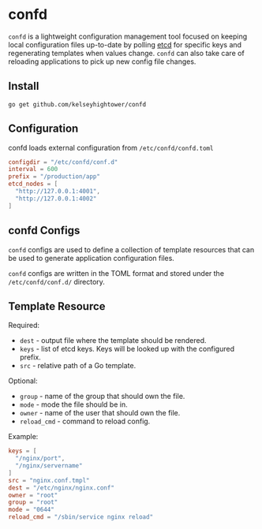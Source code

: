 # confd

`confd` is a lightweight configuration management tool focused on keeping local
configuration files up-to-date by polling [etcd](https://github.com/coreos/etcd)
for specific keys and regenerating templates when values change. `confd` can also
take care of reloading applications to pick up new config file changes.

## Install

```
go get github.com/kelseyhightower/confd
```

## Configuration

confd loads external configuration from `/etc/confd/confd.toml`

```TOML
configdir = "/etc/confd/conf.d"
interval = 600
prefix = "/production/app"
etcd_nodes = [
  "http://127.0.0.1:4001",
  "http://127.0.0.1:4002"
]
```

## confd Configs

`confd` configs are used to define a collection of template resources that
can be used to generate application configuration files.

`confd` configs are written in the TOML format and stored under the
`/etc/confd/conf.d/` directory.

## Template Resource

Required:

 * `dest` - output file where the template should be rendered.
 * `keys` - list of etcd keys. Keys will be looked up with the configured prefix.
 * `src` - relative path of a Go template.

Optional:

 * `group` - name of the group that should own the file.
 * `mode` - mode the file should be in.
 * `owner` - name of the user that should own the file.
 * `reload_cmd` - command to reload config.

Example:

```TOML
keys = [
  "/nginx/port",
  "/nginx/servername"
]
src = "nginx.conf.tmpl"
dest = "/etc/nginx/nginx.conf"
owner = "root"
group = "root"
mode = "0644"
reload_cmd = "/sbin/service nginx reload"
```
